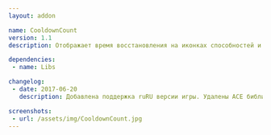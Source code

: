 ```yaml
---
layout: addon

name: CooldownCount
version: 1.1
description: Отображает время восстановления на иконках способностей и предметах. Аналог !OmniCC.

dependencies:
 - name: Libs

changelog:
 - date: 2017-06-20
   description: Добавлена поддержка ruRU версии игры. Удалены ACE библиотеки. Добавлена зависимость от !Libs. Добавлен GUI интерфейс.

screenshots:
 - url: /assets/img/CooldownCount.jpg
---
```

